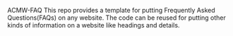 ACMW-FAQ
This repo provides a template for putting Frequently Asked Questions(FAQs) on any website. The code can be reused for putting other kinds of information on a website like headings and details.
